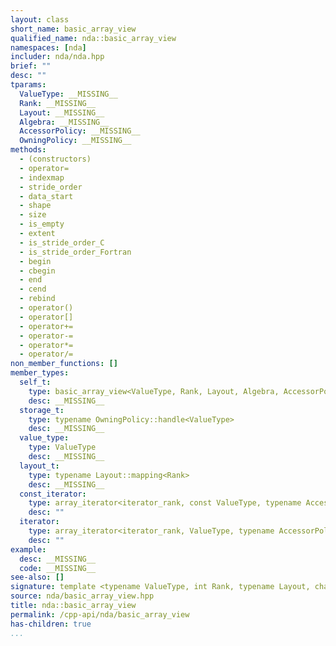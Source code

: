 ```yaml
---
layout: class
short_name: basic_array_view
qualified_name: nda::basic_array_view
namespaces: [nda]
includer: nda/nda.hpp
brief: ""
desc: ""
tparams:
  ValueType: __MISSING__
  Rank: __MISSING__
  Layout: __MISSING__
  Algebra: __MISSING__
  AccessorPolicy: __MISSING__
  OwningPolicy: __MISSING__
methods:
  - (constructors)
  - operator=
  - indexmap
  - stride_order
  - data_start
  - shape
  - size
  - is_empty
  - extent
  - is_stride_order_C
  - is_stride_order_Fortran
  - begin
  - cbegin
  - end
  - cend
  - rebind
  - operator()
  - operator[]
  - operator+=
  - operator-=
  - operator*=
  - operator/=
non_member_functions: []
member_types:
  self_t:
    type: basic_array_view<ValueType, Rank, Layout, Algebra, AccessorPolicy, OwningPolicy>
    desc: __MISSING__
  storage_t:
    type: typename OwningPolicy::handle<ValueType>
    desc: __MISSING__
  value_type:
    type: ValueType
    desc: __MISSING__
  layout_t:
    type: typename Layout::mapping<Rank>
    desc: __MISSING__
  const_iterator:
    type: array_iterator<iterator_rank, const ValueType, typename AccessorPolicy::template AccessorPolicy::accessor<ValueType>::pointer>
    desc: ""
  iterator:
    type: array_iterator<iterator_rank, ValueType, typename AccessorPolicy::template AccessorPolicy::accessor<ValueType>::pointer>
    desc: ""
example:
  desc: __MISSING__
  code: __MISSING__
see-also: []
signature: template <typename ValueType, int Rank, typename Layout, char Algebra, typename AccessorPolicy, typename OwningPolicy> class basic_array_view
source: nda/basic_array_view.hpp
title: nda::basic_array_view
permalink: /cpp-api/nda/basic_array_view
has-children: true
...
```


